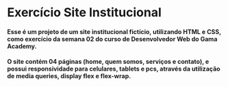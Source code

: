 # Exercício Site Institucional

#### Esse é um projeto de um site institucional fictício, utilizando HTML e CSS, como exercício da semana 02 do curso de Desenvolvedor Web do Gama Academy. 
#### O site contém 04 páginas (home, quem somos, serviços e contato), e possui responsividade para celulares, tablets e pcs, através da utilização de media queries, display flex e flex-wrap.

